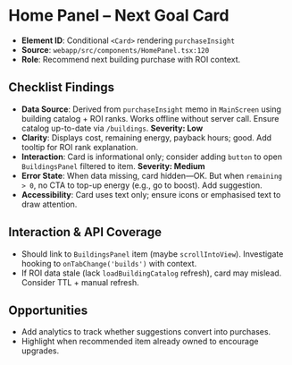 # Home Panel – Next Goal Card

- **Element ID**: Conditional `<Card>` rendering `purchaseInsight`
- **Source**: `webapp/src/components/HomePanel.tsx:120`
- **Role**: Recommend next building purchase with ROI context.

## Checklist Findings
- **Data Source**: Derived from `purchaseInsight` memo in `MainScreen` using building catalog + ROI ranks. Works offline without server call. Ensure catalog up-to-date via `/buildings`. **Severity: Low**
- **Clarity**: Displays cost, remaining energy, payback hours; good. Add tooltip for ROI rank explanation.
- **Interaction**: Card is informational only; consider adding `button` to open `BuildingsPanel` filtered to item. **Severity: Medium**
- **Error State**: When data missing, card hidden—OK. But when `remaining > 0`, no CTA to top-up energy (e.g., go to boost). Add suggestion.
- **Accessibility**: Card uses text only; ensure icons or emphasised text to draw attention.

## Interaction & API Coverage
- Should link to `BuildingsPanel` item (maybe `scrollIntoView`). Investigate hooking to `onTabChange('builds')` with context.
- If ROI data stale (lack `loadBuildingCatalog` refresh), card may mislead. Consider TTL + manual refresh.

## Opportunities
- Add analytics to track whether suggestions convert into purchases.
- Highlight when recommended item already owned to encourage upgrades.
